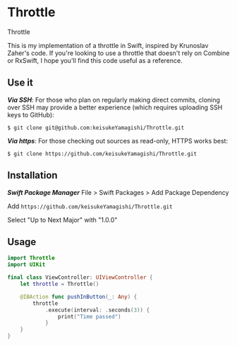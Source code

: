 # Throttle
Throttle

This is my implementation of a throttle in Swift, inspired by Krunoslav Zaher's code. If you're looking to use a throttle that doesn't rely on Combine or RxSwift, I hope you'll find this code useful as a reference.

## Use it

***Via SSH***: For those who plan on regularly making direct commits, cloning over SSH may provide a better experience (which requires uploading SSH keys to GitHub):

```
$ git clone git@github.com:keisukeYamagishi/Throttle.git
```
***Via https***: For those checking out sources as read-only, HTTPS works best:

```
$ git clone https://github.com/keisukeYamagishi/Throttle.git
```

## Installation

***Swift Package Manager***
File > Swift Packages > Add Package Dependency

Add `https://github.com/keisukeYamagishi/Throttle.git`

Select "Up to Next Major" with "1.0.0"

## Usage

```Swift
import Throttle
import UIKit

final class ViewController: UIViewController {
    let throttle = Throttle()

    @IBAction func pushInButton(_: Any) {
        throttle
            .execute(interval: .seconds(3)) {
                print("Time passed")
            }
    }
}
```
